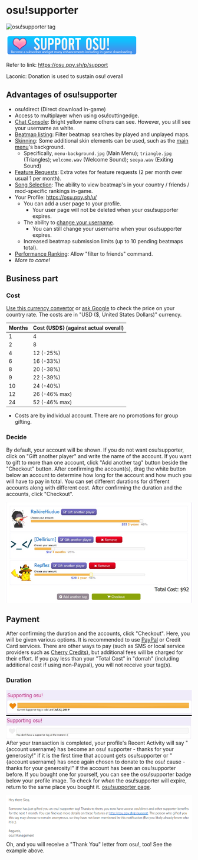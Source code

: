 # osu!supporter

![osu!supporter tag](/wiki/shared/osu!supporter.png "osu!supporter tag")

![osu!supporter link on main page](Osu-support.png " osu!supporter link on main page.")

Refer to link: <https://osu.ppy.sh/p/support>

Laconic: Donation is used to sustain osu! overall

## Advantages of osu!supporter

- osu!direct (Direct download in-game)
- Access to multiplayer when using osu!cuttingedge.
- [Chat Console](/wiki/Chat_Console): Bright yellow name others can see. However, you still see your username as white.
- [Beatmap listing](https://osu.ppy.sh/p/beatmaplist): Filter beatmap searches by played and unplayed maps.
- [Skinning](/wiki/Skinning): Some additional skin elements can be used, such as the [main menu](https://osu.ppy.sh/forum/t/96949)'s background. 
    - Specifically, `menu-background.jpg` (Main Menu); `triangle.jpg` (Triangles); `welcome.wav` (Welcome Sound); `seeya.wav` (Exiting Sound)
- [Feature Requests](https://osu.ppy.sh/forum/4): Extra votes for feature requests (2 per month over usual 1 per month).
- [Song Selection](/wiki/Interface): The ability to view beatmap's in your country / friends / mod-specific rankings in-game.
- Your Profile: <https://osu.ppy.sh/u/> 
    - You can add a user page to your profile. 
        - Your user page will not be deleted when your osu!supporter expires.
    - The ability to [change your username](https://osu.ppy.sh/p/profile-username/). 
        - You can still change your username when your osu!supporter expires.
    - Increased beatmap submission limits (up to 10 pending beatmaps total).
- [Performance Ranking](https://osu.ppy.sh/p/pp): Allow "filter to friends" command.
- *More to come!*

## Business part

### Cost

[Use this currency convertor](https://www.oanda.com/currency/converter/) or [ask Google](https://www.google.com.my/#q=usd+exchange+rate) to check the price on your country rate. The costs are in "USD ($, United States Dollars)" currency.

| Months | Cost {USD$} (against actual overall) |
| ------ | ------------------------------------ |
| 1      | 4                                    |
| 2      | 8                                    |
| 4      | 12 (-25%)                            |
| 6      | 16 (-33%)                            |
| 8      | 20 (-38%)                            |
| 9      | 22 (-39%)                            |
| 10     | 24 (-40%)                            |
| 12     | 26 (-46% max)                        |
| 24     | 52 (-46% max)                        |

- Costs are by individual account. There are no promotions for group gifting.

### Decide

By default, your account will be shown. If you do not want osu!supporter, click on "Gift another player" and write the name of the account. If you want to gift to more than one account, click "Add another tag" button beside the "Checkout" button. After confirming the account(s), drag the white button below an account to determine how long for the account and how much you will have to pay in total. You can set different durations for different accounts along with different cost. After confirming the duration and the accounts, click "Checkout".

![An example of buying supporter](O!s_Decide.jpg "An example of buying supporter")

## Payment

After confirming the duration and the accounts, click "Checkout". Here, you will be given various options. It is recommended to use [PayPal](https://www.paypal.com) or Credit Card services. There are other ways to pay (such as SMS or local service providers such as [Cherry Credits](https://www.cherrycredits.com/)), but additional fees will be charged for their effort. If you pay less than your "Total Cost" in "dorrah" (including additional cost if using non-Paypal), you will not receive your tag(s).

### Duration

![Comparison between active and inactive osu!supporter.](O!s_Duration.jpg "Comparison between active and inactive osu!supporter.") After your transaction is completed, your profile's Recent Activity will say "{account username} has become an osu! supporter - thanks for your generosity!" if it is the first time that account gets osu!supporter or "{account username} has once again chosen to donate to the osu! cause - thanks for your generosity!" if the account has been an osu!supporter before. If you bought one for yourself, you can see the osu!supporter badge below your profile image. To check for *when* the osu!supporter will expire, return to the same place you bought it. [osu!supporter page](https://osu.ppy.sh/p/support).

![A letter one receives when acquiring osu!supporter](Osu!support_mail-gifted.png "A letter one receives when acquiring osu!supporter") Oh, and you will receive a "Thank You" letter from osu!, too! See the example above.